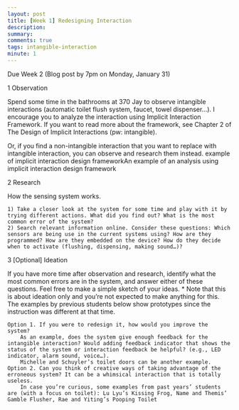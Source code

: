 ```yaml
---
layout: post
title: [Week 1] Redesigning Interaction
description: 
summary: 
comments: true
tags: intangible-interaction
minute: 1
---
```


Due Week 2 (Blog post by 7pm on Monday, January 31)

1 Observation

Spend some time in the bathrooms at 370 Jay to observe intangible interactions (automatic toilet flush system, faucet, towel dispenser…). I encourage you to analyze the interaction using Implicit Interaction Framework. If you want to read more about the framework, see Chapter 2 of The Design of Implicit Interactions (pw: intangible).

Or, if you find a non-intangible interaction that you want to replace with intangible interaction, you can observe and research them instead.
example of implicit interaction design frameworkAn example of an analysis using implicit interaction design framework

2 Research

How the sensing system works.

    1) Take a closer look at the system for some time and play with it by trying different actions. What did you find out? What is the most common error of the system?
    2) Search relevant information online. Consider these questions: Which sensors are being use in the current systems using? How are they programmed? How are they embedded on the device? How do they decide when to activate (flushing, dispensing, making sound…)? 

3 [Optional] Ideation

If you have more time after observation and research, identify what the most common errors are in the system, and answer either of these questions. Feel free to make a simple sketch of your ideas. * Note that this is about ideation only and you’re not expected to make anything for this. The examples by previous students below show prototypes since the instruction was different at that time.

    Option 1. If you were to redesign it, how would you improve the system?
        As an example, does the system give enough feedback for the intangible interaction? Would adding feedback indicator that shows the status of the system or interaction feedback be helpful? (e.g., LED indicator, alarm sound, voice…).
        Michelle and Schuyler’s toilet doors can be another example.
    Option 2. Can you think of creative ways of taking advantage of the erroneous system? It can be a whimsical interaction that is totally useless.
        In case you’re curious, some examples from past years’ students are (with a focus on toilet): Lu Lyu’s Kissing Frog, Name and Themis’ Gamble Flusher, Rae and Yiting’s Pooping Toilet